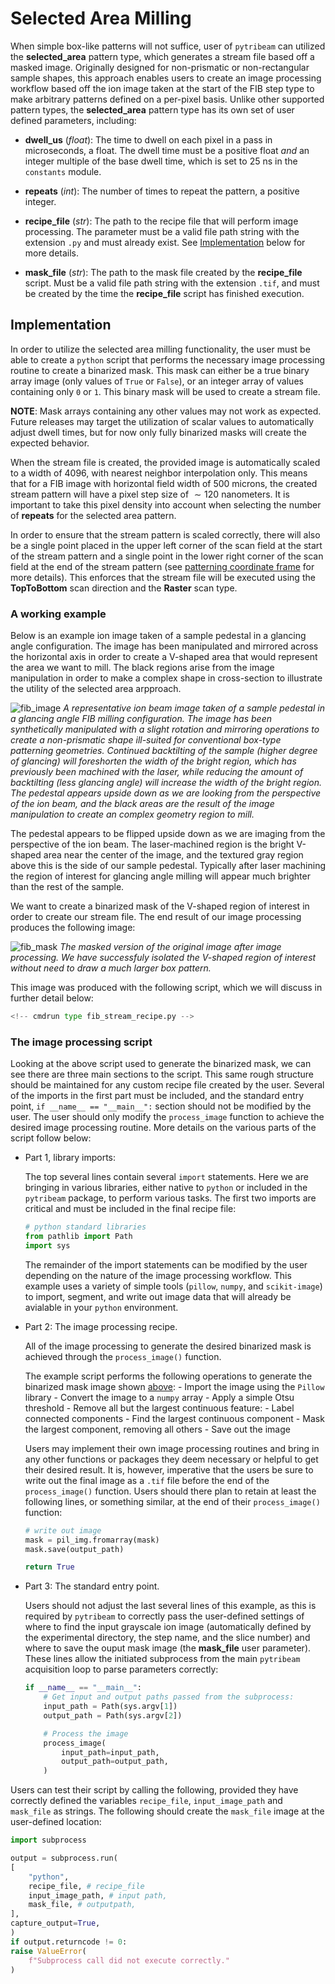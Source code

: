 # Selected Area Milling

When simple box-like patterns will not suffice, user of `pytribeam` can utilized the **selected_area** pattern type, which generates a stream file based off a masked image. Originally designed for non-prismatic or non-rectangular sample shapes, this approach enables users to create an image processing workflow based off the ion image taken at the start of the FIB step type to make arbitrary patterns defined on a per-pixel basis. Unlike other supported pattern types, the **selected_area** pattern type has its own set of user defined parameters, including:

- **dwell_us** (*float*): The time to dwell on each pixel in a pass in microseconds, a float. The dwell time must be a positive float *and* an integer multiple of the base dwell time, which is set to 25 ns in the `constants` module.

- **repeats** (*int*): The number of times to repeat the pattern, a positive integer.

- **recipe_file** (*str*): The path to the recipe file that will perform image processing. The parameter must be a valid file path string with the extension `.py` and must already exist. See [Implementation](#implementation) below for more details.

- **mask_file** (*str*): The path to the mask file created by the **recipe_file** script. Must be a valid file path string with the extension `.tif`, and must be created by the time the **recipe_file** script has finished execution.

## Implementation 
In order to utilize the selected area milling functionality, the user must be able to create a `python` script that performs the necessary image processing routine to create a binarized mask. This mask can either be a true binary array image (only values of `True` or `False`), or an integer array of values containing only `0` or `1`. This binary mask will be used to create a stream file.

**NOTE**: Mask arrays containing any other values may not work as expected. Future releases may target the utilization of scalar values to automatically adjust dwell times, but for now only fully binarized masks will create the expected behavior.

When the stream file is created, the provided image is automatically scaled to a width of 4096, with nearest neighbor interpolation only. This means that for a FIB image with horizontal field width of 500 microns, the created stream pattern will have a pixel step size of $\sim120$ nanometers. It is important to take this pixel density into account when selecting the number of **repeats** for the selected area pattern. 

In order to ensure that the stream pattern is scaled correctly, there will also be a single point placed in the upper left corner of the scan field at the start of the stream pattern and a single point in the lower right corner of the scan field at the end of the stream pattern (see [patterning coordinate frame](../../../../reference_frame/README.md#patterning-coordinate-system) for more details). This enforces that the stream file will be executed using the **TopToBottom** scan direction and the **Raster** scan type.

### A working example

Below is an example ion image taken of a sample pedestal in a glancing angle configuration. The image has been manipulated and mirrored across the horizontal axis in order to create a V-shaped area that would represent the area we want to mill. The black regions arise from the image manipulation in order to make a complex shape in cross-section to illustrate the utility of the selected area arpproach. 

![fib_image](fib_image.png)
*A representative ion beam image taken of a sample pedestal in a glancing angle FIB milling configuration. The image has been synthetically manipulated with a slight rotation and mirroring operations to create a non-prismatic shape ill-suited for conventional box-type patterning geometries. Continued backtilting of the sample (higher degree of glancing) will foreshorten the width of the bright region, which has previously been machined with the laser, while reducing the amount of backtilting (less glancing angle) will increase the width of the bright region. The pedestal appears upside down as we are looking from the perspective of the ion beam, and the black areas are the result of the image manipulation to create an complex geometry region to mill.*

The pedestal appears to be flipped upside down as we are imaging from the perspective of the ion beam. The laser-machined region is the bright V-shaped area near the center of the image, and the textured gray region above this is the side of our sample pedestal. Typically after laser machining the region of interest for glancing angle milling will appear much brighter than the rest of the sample.

We want to create a binarized mask of the V-shaped region of interest in order to create our stream file. The end result of our image processing produces the following image:

![fib_mask](fib_mask.png)
*The masked version of the original image after image processing. We have successfuly isolated the V-shaped region of interest without need to draw a much larger box pattern.*

This image was produced with the following script, which we will discuss in further detail below:
```python
<!-- cmdrun type fib_stream_recipe.py -->
```

### The image processing script

Looking at the above script used to generate the binarized mask, we can see there are three main sections to the script. This same rough structure should be maintained for any custom recipe file created by the user. Several of the imports in the first part must be included, and the standard entry point, `if __name__ == "__main__":` section should not be modified by the user. The user should only modify the `process_image` function to achieve the desired image processing routine. More details on the various parts of the script follow below:

-   Part 1, library imports:

    The top several lines contain several `import` statements. Here we are bringing in various libraries, either native to `python` or included in the `pytribeam` package, to perform various tasks. The first two imports are critical and must be included in the final recipe file:
    ```python
    # python standard libraries
    from pathlib import Path
    import sys
    ```
    The remainder of the import statements can be modified by the user depending on the nature of the image processing workflow. This example uses a variety of simple tools (`pillow`, `numpy`, and `scikit-image`) to import, segment, and write out image data that will already be avialable in your `python` environment.

- Part 2: The image processing recipe.

    All of the image processing to generate the desired binarized mask is achieved through the ``process_image()`` function. 
    
    The example script performs the following operations to generate the binarized mask image shown [above](#a-working-example):
        - Import the image using the `Pillow` library
        - Convert the image to a `numpy` array
        - Apply a simple Otsu threshold
        - Remove all but the largest continuous feature:
            - Label connected components
            - Find the largest continuous component
            - Mask the largest component, removing all others
        - Save out the image

    Users may implement their own image processing routines and bring in any other functions or packages they deem necessary or helpful to get their desired result. It is, however, imperative that the users be sure to write out the final image as a `.tif` file before the end of the `process_image()` function. Users should there plan to retain at least the following lines, or something similar, at the end of their `process_image()` function:

    ```python
    # write out image
    mask = pil_img.fromarray(mask)
    mask.save(output_path)

    return True
    ```

- Part 3: The standard entry point.

    Users should not adjust the last several lines of this example, as this is required by `pytribeam` to correctly pass the user-defined settings of where to find the input grayscale ion image (automatically defined by the experimental directory, the step name, and the slice number) and where to save the ouput mask image (the **mask_file** user parameter). These lines allow the initiated subprocess from the main `pytribeam` acquisition loop to parse parameters correctly:
    ```python
    if __name__ == "__main__":
        # Get input and output paths passed from the subprocess:
        input_path = Path(sys.argv[1])
        output_path = Path(sys.argv[2])

        # Process the image
        process_image(
            input_path=input_path,
            output_path=output_path,
        )
    ```

Users can test their script by calling the following, provided they have correctly defined the variables `recipe_file`, `input_image_path` and `mask_file` as strings. The following should create the `mask_file` image at the user-defined location:
```python
import subprocess

output = subprocess.run(
[
    "python",
    recipe_file, # recipe_file
    input_image_path, # input path,
    mask_file, # outputpath,
],
capture_output=True,
)
if output.returncode != 0:
raise ValueError(
    f"Subprocess call did not execute correctly."
)
```

